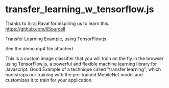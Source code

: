 # transfer_learning_w_tensorflow.js
Thanks to Siraj Raval for inspiring us to learn this.
https://github.com/llSourcell

Transfer Learning Example, using TensorFlow.js

See the demo.mp4 file attached

This is a custom image classifier that you will train on the fly in the browser using TensorFlow.js, a powerful and flexible machine learning library for Javascript. Good Example of a technique called "transfer learning", which bootstraps our training with the pre-trained MobileNet model and customizes it to train for your application.


